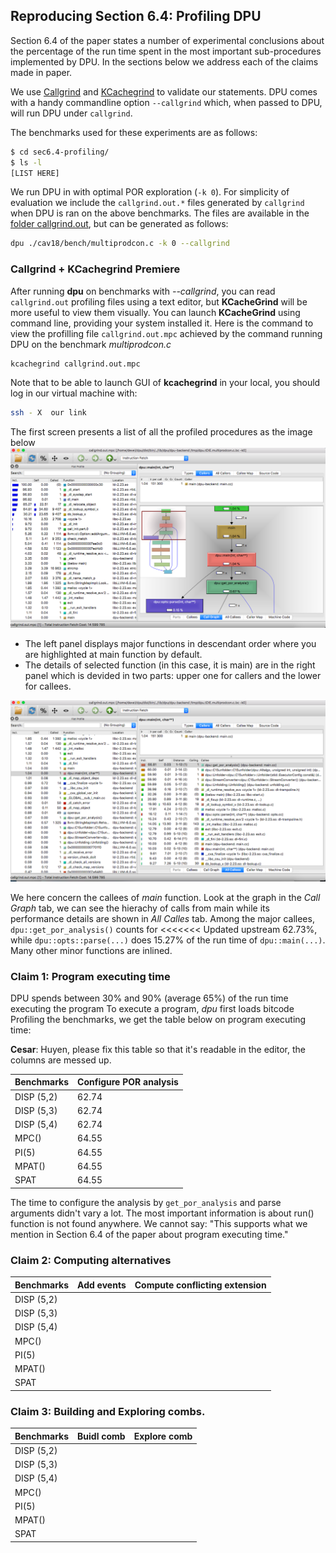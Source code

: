 ## Reproducing Section 6.4: Profiling DPU

Section 6.4 of the paper states a number of experimental conclusions about
the percentage of the run time spent in the most important sub-procedures
implemented by DPU.
In the sections below we address each of the claims made in paper.

We use [Callgrind] and [KCachegrind] to validate our statements. DPU comes with
a handy commandline option `--callgrind` which, when passed to DPU, will run DPU
under `callgrind`.

The benchmarks used for these experiments are as follows:

```sh
$ cd sec6.4-profiling/
$ ls -l
[LIST HERE]
```

We run DPU in with optimal POR exploration (`-k 0`).
For simplicity of evaluation we include the `callgrind.out.*` files generated by
`callgrind` when DPU is ran on the above benchmarks. The files are available in
the [folder callgrind.out](callgrind.out), but can be generated as follows:

```sh
dpu ./cav18/bench/multiprodcon.c -k 0 --callgrind
```

[Callgrind]: http://valgrind.org/docs/manual/cl-manual.html
[KCachegrind]: http://kcachegrind.sourceforge.net/

### Callgrind + KCachegrind Premiere

After running **dpu** on benchmarks with *--callgrind*, you can read `callgrind.out` profiling
files using a text editor, but **KCacheGrind** will be more useful to view them visually.
You can launch **KCacheGrind** using command line, providing your system installed it.
Here is the command to view the profilling file `callgrind.out.mpc`  achieved by the command
running DPU on the benchmark *multiprodcon.c*
```sh
kcachegrind callgrind.out.mpc
```
Note that to be able to launch GUI of **kcachegrind** in your local, you should log in our virtual machine
with:
```sh
ssh - X  our link
```

The first screen presents a list of all the profiled procedures as the image below
![](img/main-screen.png)

* The left panel displays major functions in descendant order where you are highlighted
at main function by default.
* The details of selected function (in this case, it is main) are  in
the right panel which is devided in two parts: upper one for callers and the
lower for callees.

![](img/callee-screen.png)

We here concern the callees of *main* function. Look at the graph in the *Call Graph* tab, we can
see the hierachy of calls from main while its performance details are shown in
*All Calles* tab. Among the major callees, `dpu::get_por_analysis()` counts for
<<<<<<< Updated upstream
62.73%, while `dpu::opts::parse(...)` does 15.27% of the run time of `dpu::main(...)`.
Many other minor functions are inlined.

### Claim 1: Program executing time

DPU spends between 30% and 90% (average 65%) of the run time executing the program
To execute a program, *dpu* first loads bitcode
Profiling the benchmarks, we get the table below on program executing time:

**Cesar**: Huyen, please fix this table so that it's readable in the editor, the
columns are messed up.

| Benchmarks  |  Configure POR analysis |
| --------------- | ------------------------       |
| DISP (5,2)      |  62.74       |
| DISP (5,3)      |  62.74       |
| DISP (5,4)      |  62.74       |
| MPC()            |  64.55       |
| PI(5)               | 64.55        |
| MPAT()           | 64.55        |
| SPAT              | 64.55        |

The time to configure the analysis by `get_por_analysis` and parse arguments didn't vary a lot. The most important information is about run() function is not found anywhere.
We cannot say: "This supports what we mention in Section 6.4 of the paper about program executing time."

### Claim 2:  Computing alternatives
| Benchmarks  |  Add events | Compute conflicting extension |
| --------------- | -------------- | ------------------------------------|
| DISP (5,2)      |                      |                  |
| DISP (5,3)      |                      |                  |
| DISP (5,4)      |                      |                  |
| MPC()            |                      |                  |
| PI(5)               |                      |                  |
| MPAT()           |                      |
| SPAT              |                      |



### Claim 3: Building and Exploring combs.
| Benchmarks  |  Buidl comb | Explore comb |
| --------------- | -------------- | --------------------|
| DISP (5,2)      |                      |
| DISP (5,3)      |                       |
| DISP (5,4)      |                        |
| MPC()            |                        |
| PI(5)               |                      |
| MPAT()           |                     |
| SPAT              |                       |

